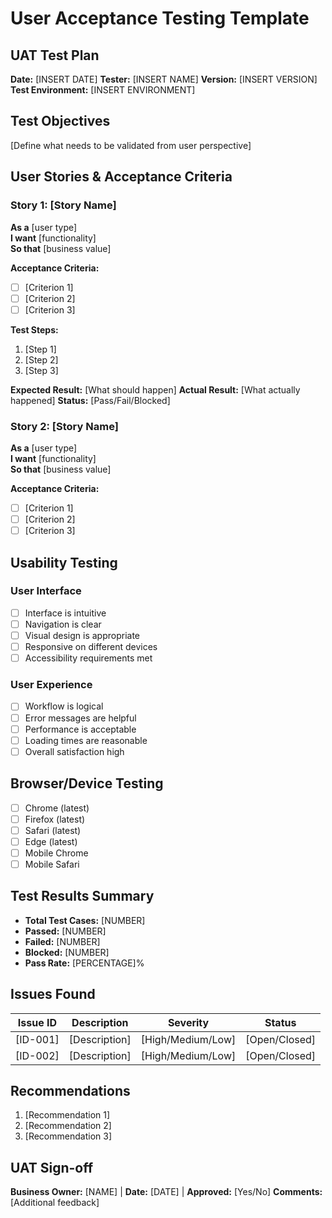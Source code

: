 # User Acceptance Testing Template

## UAT Test Plan
**Date:** [INSERT DATE]
**Tester:** [INSERT NAME]
**Version:** [INSERT VERSION]
**Test Environment:** [INSERT ENVIRONMENT]

## Test Objectives
[Define what needs to be validated from user perspective]

## User Stories & Acceptance Criteria

### Story 1: [Story Name]
**As a** [user type]  
**I want** [functionality]  
**So that** [business value]

**Acceptance Criteria:**
- [ ] [Criterion 1]
- [ ] [Criterion 2]
- [ ] [Criterion 3]

**Test Steps:**
1. [Step 1]
2. [Step 2]
3. [Step 3]

**Expected Result:** [What should happen]
**Actual Result:** [What actually happened]
**Status:** [Pass/Fail/Blocked]

### Story 2: [Story Name]
**As a** [user type]  
**I want** [functionality]  
**So that** [business value]

**Acceptance Criteria:**
- [ ] [Criterion 1]
- [ ] [Criterion 2]
- [ ] [Criterion 3]

## Usability Testing

### User Interface
- [ ] Interface is intuitive
- [ ] Navigation is clear
- [ ] Visual design is appropriate
- [ ] Responsive on different devices
- [ ] Accessibility requirements met

### User Experience
- [ ] Workflow is logical
- [ ] Error messages are helpful
- [ ] Performance is acceptable
- [ ] Loading times are reasonable
- [ ] Overall satisfaction high

## Browser/Device Testing
- [ ] Chrome (latest)
- [ ] Firefox (latest)
- [ ] Safari (latest)
- [ ] Edge (latest)
- [ ] Mobile Chrome
- [ ] Mobile Safari

## Test Results Summary
- **Total Test Cases:** [NUMBER]
- **Passed:** [NUMBER]
- **Failed:** [NUMBER]
- **Blocked:** [NUMBER]
- **Pass Rate:** [PERCENTAGE]%

## Issues Found
| Issue ID | Description | Severity | Status |
|----------|-------------|----------|--------|
| [ID-001] | [Description] | [High/Medium/Low] | [Open/Closed] |
| [ID-002] | [Description] | [High/Medium/Low] | [Open/Closed] |

## Recommendations
1. [Recommendation 1]
2. [Recommendation 2]
3. [Recommendation 3]

## UAT Sign-off
**Business Owner:** [NAME] | **Date:** [DATE] | **Approved:** [Yes/No]
**Comments:** [Additional feedback]
